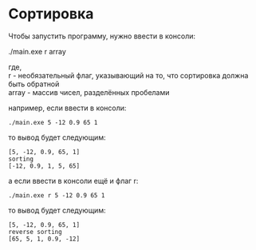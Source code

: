 # Сортировка

Чтобы запустить программу, нужно ввести в консоли:  

./main.exe r array  

где,  
r - необязательный флаг, указывающий на то, что сортировка должна быть обратной  
array - массив чисел, разделённых пробелами  

например, если ввести в консоли:  

```
./main.exe 5 -12 0.9 65 1  
```

то вывод будет следующим:

```
[5, -12, 0.9, 65, 1]  
sorting  
[-12, 0.9, 1, 5, 65]  
```
  
а если ввести в консоли ещё и флаг r:  

```
./main.exe r 5 -12 0.9 65 1  
```

то вывод будет следующим:  

```
[5, -12, 0.9, 65, 1]  
reverse sorting  
[65, 5, 1, 0.9, -12]  
```
